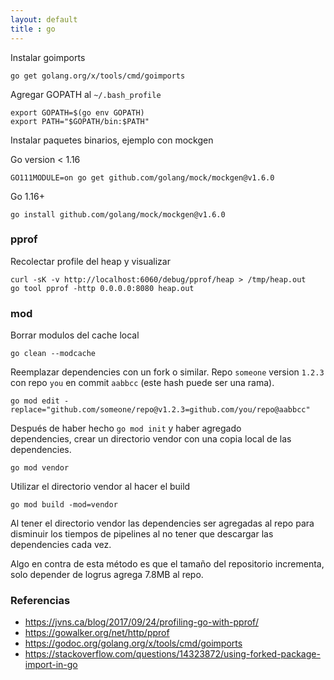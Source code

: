 ```yaml
---
layout: default
title : go
---
```


Instalar goimports

    go get golang.org/x/tools/cmd/goimports

Agregar GOPATH al `~/.bash_profile`

    export GOPATH=$(go env GOPATH)
    export PATH="$GOPATH/bin:$PATH"

Instalar paquetes binarios, ejemplo con mockgen

Go version < 1.16

    GO111MODULE=on go get github.com/golang/mock/mockgen@v1.6.0

Go 1.16+

    go install github.com/golang/mock/mockgen@v1.6.0

### pprof

Recolectar profile del heap y visualizar

    curl -sK -v http://localhost:6060/debug/pprof/heap > /tmp/heap.out
    go tool pprof -http 0.0.0.0:8080 heap.out

### mod

Borrar modulos del cache local

    go clean --modcache

Reemplazar dependencies con un fork o similar.
Repo `someone` version `1.2.3` con repo `you` en commit `aabbcc` (este hash puede ser una rama).

    go mod edit -replace="github.com/someone/repo@v1.2.3=github.com/you/repo@aabbcc"

Después de haber hecho `go mod init` y haber agregado dependencies, crear un directorio vendor con una copia local de las dependencies.

    go mod vendor

Utilizar el directorio vendor al hacer el build

    go mod build -mod=vendor

Al tener el directorio vendor las dependencies ser agregadas al repo para disminuir los tiempos de pipelines al no tener que descargar las dependencies cada vez.

Algo en contra de esta método es que el tamaño del repositorio incrementa, solo depender de logrus agrega 7.8MB al repo.

### Referencias

* https://jvns.ca/blog/2017/09/24/profiling-go-with-pprof/
* https://gowalker.org/net/http/pprof
* https://godoc.org/golang.org/x/tools/cmd/goimports
* https://stackoverflow.com/questions/14323872/using-forked-package-import-in-go
